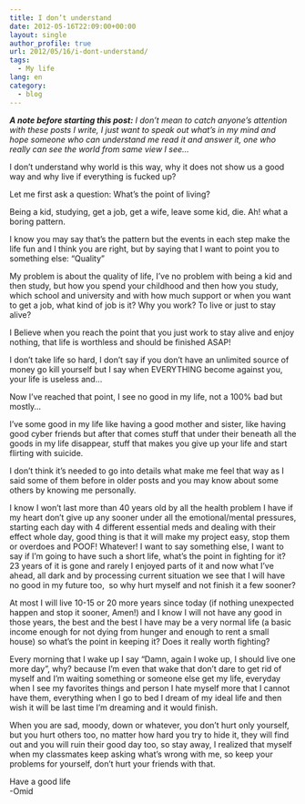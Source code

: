 ```yaml
---
title: I don’t understand
date: 2012-05-16T22:09:00+00:00
layout: single
author_profile: true
url: 2012/05/16/i-dont-understand/
tags:
  - My life
lang: en
category: 
  - blog
---
```

_**A note before starting this post:** I don’t mean to catch anyone’s attention with these posts I write, I just want to speak out what’s in my mind and hope someone who can understand me read it and answer it, one who really can see the world from same view I see…_

I don’t understand why world is this way, why it does not show us a good way and why live if everything is fucked up?

Let me first ask a question: What’s the point of living?

Being a kid, studying, get a job, get a wife, leave some kid, die. Ah! what a boring pattern.

I know you may say that’s the pattern but the events in each step make the life fun and I think you are right, but by saying that I want to point you to something else: “Quality”

My problem is about the quality of life, I’ve no problem with being a kid and then study, but how you spend your childhood and then how you study, which school and university and with how much support or when you want to get a job, what kind of job is it? Why you work? To live or just to stay alive?

I Believe when you reach the point that you just work to stay alive and enjoy nothing, that life is worthless and should be finished ASAP!

I don’t take life so hard, I don’t say if you don’t have an unlimited source of money go kill yourself but I say when EVERYTHING become against you, your life is useless and…

Now I’ve reached that point, I see no good in my life, not a 100% bad but mostly…

I’ve some good in my life like having a good mother and sister, like having good cyber friends but after that comes stuff that under their beneath all the goods in my life disappear, stuff that makes you give up your life and start flirting with suicide.

I don’t think it’s needed to go into details what make me feel that way as I said some of them before in older posts and you may know about some others by knowing me personally.

I know I won’t last more than 40 years old by all the health problem I have if my heart don’t give up any sooner under all the emotional/mental pressures, starting each day with 4 different essential meds and dealing with their effect whole day, good thing is that it will make my project easy, stop them or overdoes and POOF! Whatever! I want to say something else, I want to say if I’m going to have such a short life, what’s the point in fighting for it? 23 years of it is gone and rarely I enjoyed parts of it and now what I’ve ahead, all dark and by processing current situation we see that I will have no good in my future too,  so why hurt myself and not finish it a few sooner?

At most I will live 10-15 or 20 more years since today (if nothing unexpected happen and stop it sooner, Amen!) and I know I will not have any good in those years, the best and the best I have may be a very normal life (a basic income enough for not dying from hunger and enough to rent a small house) so what’s the point in keeping it? Does it really worth fighting?

Every morning that I wake up I say “Damn, again I woke up, I should live one more day”, why? because I’m even that wake that don’t dare to get rid of myself and I’m waiting something or someone else get my life, everyday when I see my favorites things and person I hate myself more that I cannot have them, everything when I go to bed I dream of my ideal life and then wish it will be last time I’m dreaming and it would finish.

When you are sad, moody, down or whatever, you don’t hurt only yourself, but you hurt others too, no matter how hard you try to hide it, they will find out and you will ruin their good day too, so stay away, I realized that myself when my classmates keep asking what’s wrong with me, so keep your problems for yourself, don’t hurt your friends with that.

Have a good life  
-Omid
